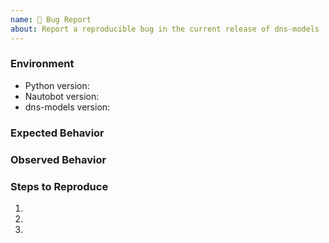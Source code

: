```yaml
---
name: 🐛 Bug Report
about: Report a reproducible bug in the current release of dns-models
---
```


### Environment
* Python version:  <!-- Example: 3.11.4 -->
* Nautobot version:  <!-- Example: 2.4.0 -->
* dns-models version:  <!-- Example: 1.0.0 -->

<!-- What did you expect to happen? -->
### Expected Behavior


<!-- What happened instead? -->
### Observed Behavior

<!--
    Describe in detail the exact steps that someone else can take to reproduce
    this bug using the current release.
-->
### Steps to Reproduce
1.
2.
3.
